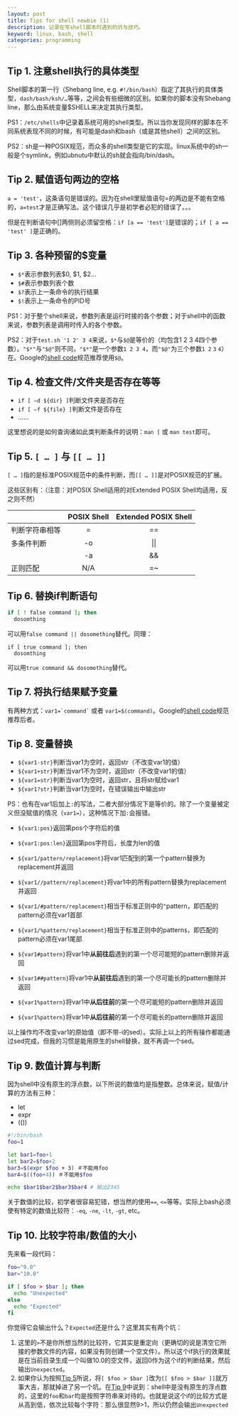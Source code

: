 ```yaml
---
layout: post
title: Tips for shell newbie (1)
description: 记录在写shell脚本时遇到的坑与技巧。
keyword: linux, bash, shell
categories: programming
---
```


## Tip 1. 注意shell执行的具体类型 

Shell脚本的第一行（Shebang line, e.g. `#!/bin/bash`）指定了其执行的具体类型，`dash/bash/ksh/…`等等，之间会有些细微的区别。如果你的脚本没有Shebang line，那么由系统变量$SHELL来决定其执行类型。

PS1：`/etc/shells`中记录着系统可用的shell类型。所以当你发现同样的脚本在不同系统表现不同的时候，有可能是dash和bash（或是其他shell）之间的区别。

PS2：sh是一种POSIX规范，而众多的shell类型是它的实现。linux系统中的sh一般是个symlink，例如ubnutu中默认的sh就会指向/bin/dash。

## Tip 2. 赋值语句两边的空格

`a = 'test'`，这条语句是错误的。因为在shell里赋值语句=的两边是不能有空格的，`a=test`才是正确写法。这个错误几乎是初学者必犯的错误了。。。

但是在判断语句中[]两侧则必须留空格：`if [a == 'test']`是错误的；`if [ a == 'test' ]`是正确的。

## Tip 3. 各种预留的$变量

- `$*`表示参数列表$0, $1, $2…
- `$#`表示参数列表个数
- `$?`表示上一条命令的执行结果
- `$!`表示上一条命令的PID号

PS1：对于整个shell来说，参数列表是运行时接的各个参数；对于shell中的函数来说，参数列表是调用时传入的各个参数。

PS2：对于`test.sh '1 2' 3 4`来说，`$*`与`$@`是等价的（均包含1 2 3 4四个参数）。`"$*"`与`"$@"`则不同，`"$*"`是一个参数`1 2 3 4`，而`"$@"`为三个参数`1 2` `3` `4`）在。Google的[shell code](http://google-styleguide.googlecode.com/svn/trunk/shell.xml)规范推荐使用`$@`。

## Tip 4. 检查文件/文件夹是否存在等等

- `if [ –d ${dir} ]`判断文件夹是否存在
- `if [ –f ${file} ]`判断文件是否存在
- ……

这里想说的是如何查询诸如此类判断条件的说明：`man [` 或 `man test`即可。

## <a name="tip5"></a>Tip 5. `[ … ]` 与 `[[ … ]]`

`[ … ]`指的是标准POSIX规范中的条件判断，而`[[ … ]]`是对POSIX规范的扩展。

这些区别有：（注意：对POSIX Shell适用的对Extended POSIX Shell均适用，反之则不然）

|               | POSIX Shell   | Extended POSIX Shell  |
| ------------- |:-------------:|:---------------------:|
| 判断字符串相等  | =             | ==                    |
| 多条件判断      | -o            | \|\|                  |
|                | -a           | &&                    |
| 正则匹配        | N/A          | =~                    |

## Tip 6. 替换if判断语句

```bash
if [ ! false command ]; then 
  dosomthing
```
可以用`false command || dosomething`替代。同理：
```
if [ true command ]; then
  dosomthing
```
可以用`true command && dosomething`替代。

## Tip 7. 将执行结果赋予变量

有两种方式：`` var1=`command` `` 或者 `var1=$(command)`。Google的[shell code](http://google-styleguide.googlecode.com/svn/trunk/shell.xml)规范推荐后者。

## Tip 8. 变量替换

- `${var1-str}`判断当var1为空时，返回str（不改变var1的值）
- `${var1+str}`判断当var1不为空时，返回str（不改变var1的值）
- `${var1=str}`判断当var1为空时，返回str，且将str赋给var1
- `${var1?str}`判断当var1为空时，在错误输出中输出str

PS：也有在var1后加上`:`的写法，二者大部分情况下是等价的。除了一个变量被定义但没赋值的情况（`var1=`），这种情况下加`:`会报错。

- `${var1:pos}`返回第pos个字符后的值
- `${var1:pos:len}`返回第pos字符后，长度为len的值
- `${var1/pattern/replacement}`将var1匹配到的第一个pattern替换为replacement并返回
- `${var1//pattern/replacement}`将var1中的所有pattern替换为replacement并返回
- `${var1/#pattern/replacement}`相当于标准正则中的`^`pattern，即匹配的pattern必须在var1首部
- `${var1/%pattern/replacement}`相当于标准正则中的pattern`$`，即匹配的pattern必须在var1尾部

- `${var1#pattern}`将var1中**从前往后**遇到的第一个尽可能短的pattern删除并返回
- `${var1##pattern}`将var1中**从前往后**遇到的第一个尽可能长的pattern删除并返回
- `${var1%pattern}`将var1中**从后往前**的第一个尽可能短的pattern删除并返回
- `${var1%pattern}`将var1中**从后往前**的第一个尽可能长的pattern删除并返回

以上操作均不改变var1的原始值（即不带-i的sed）。实际上以上的所有操作都能通过sed完成，但我的习惯是能用原生的shell替换，就不再调一个sed。

## <a name="tip9"></a>Tip 9. 数值计算与判断

因为shell中没有原生的浮点数，以下所说的数值均是指整数。总体来说，赋值/计算的方法有三种：

- let 
- expr
- (())

```bash
#!/bin/bash
foo=1

let bar1=foo+1
let bar2=$foo+2
bar3=$(expr $foo + 3) ＃不能用foo
bar4=$((foo+4)) ＃不能用$foo

echo $bar1$bar2$bar3$bar4 # 输出2345
```

关于数值的比较，初学者很容易犯错，想当然的使用`==`, `<=`等等。实际上bash必须使有特定的数值比较符：`-eq`, `-ne`, `-lt`, `-gt`, etc。

## Tip 10. 比较字符串/数值的大小

先来看一段代码：

```bash
foo="9.0"
bar="10.0"

if [ $foo > $bar ]; then
  echo "Unexpected"
else
  echo "Expected"
fi
```

你觉得它会输出什么？`Expected`还是什么？这里其实有两个坑：

1. 这里的`>`不是你所想当然的比较符，它其实是重定向（更确切的说是清空它所接的参数文件的内容，如果没有则创建一个空文件）。所以这个if执行的效果就是在当前目录生成一个叫做10.0的空文件，返回0作为这个if的判断结果，然后输出`Unexpected`。
1. 如果你认为按照[Tip 5](#tip5)所说，将`[ $foo > $bar ]`改为`[[ $foo > $bar ]]`就万事大吉，那就掉进了另一个坑。在[Tip 9](#tip9)中说到：shell中是没有原生的浮点数的，这里的`foo`和`bar`均是按照字符串来对待的。也就是说这个if的比较方式是从高到低，依次比较每个字符：那么很显然9>1，所以仍然会输出`Unexpected`